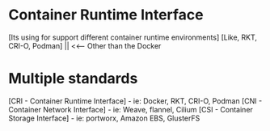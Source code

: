 # Container Runtime Interface
[Its using for support different container runtime environments]
[Like, RKT, CRI-O, Podman] || <<-- Other than the Docker

# Multiple standards
[CRI - Container Runtime Interface] - ie: Docker, RKT, CRI-O, Podman
[CNI - Container Network Interface] - ie: Weave, flannel, Cilium
[CSI - Container Storage Interface] - ie: portworx, Amazon EBS, GlusterFS
